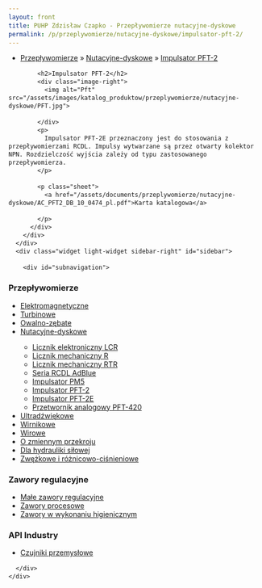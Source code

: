 ```yaml
---
layout: front
title: PUHP Zdzisław Czapko - Przepływomierze nutacyjne-dyskowe
permalink: /p/przeplywomierze/nutacyjne-dyskowe/impulsator-pft-2/
---
```


<div id="content">
  <div class="wrapper-with-color-background">
    <div class="content-area-blog blog-background-sidebar-right">
      <div class="mainarea-left" id="mainarea">
        <div class="blogpost-blog3">
          <div class="post-content">
            <ul class="meta">
<li>
<a href="/p/przeplywomierze">Przepływomierze</a>
»
<a href="/p/przeplywomierze/nutacyjne-dyskowe">Nutacyjne-dyskowe</a>
»
<a href="/p/przeplywomierze/nutacyjne-dyskowe/impulsator-pft-2">Impulsator PFT-2</a>
</li>
</ul>

            <h2>Impulsator PFT-2</h2>
            <div class="image-right">
              <img alt="Pft" src="/assets/images/katalog_produktow/przeplywomierze/nutacyjne-dyskowe/PFT.jpg">

            </div>
            <p>
              Impulsator PFT-2E przeznaczony jest do stosowania z przepływomierzami RCDL. Impulsy wytwarzane są przez otwarty kolektor NPN. Rozdzielczość wyjścia zależy od typu zastosowanego przepływomierza.
            </p>
            
            <p class="sheet">
              <a href="/assets/documents/przeplywomierze/nutacyjne-dyskowe/AC_PFT2_DB_10_0474_pl.pdf">Karta katalogowa</a>

            </p>
          </div>
        </div>
      </div>
      <div class="widget light-widget sidebar-right" id="sidebar">
        
        <div id="subnavigation">
<h3>Przepływomierze</h3>
<ul class="subcategories">
<li class="category"><a href="/p/przeplywomierze/elektromagnetyczne">Elektromagnetyczne</a></li>
<li class="category"><a href="/p/przeplywomierze/turbinowe">Turbinowe</a></li>
<li class="category"><a href="/p/przeplywomierze/owalno-zebate">Owalno-zębate</a></li>
<li class="category"><a href="/p/przeplywomierze/nutacyjne-dyskowe">Nutacyjne-dyskowe</a></li>
<div class="light-widget">
<ul class="products">
<li class="product"><a href="/p/przeplywomierze/nutacyjne-dyskowe/licznik-elektroniczny-lcr">Licznik elektroniczny LCR</a></li>
<li class="product"><a href="/p/przeplywomierze/nutacyjne-dyskowe/licznik-mechaniczny-r">Licznik mechaniczny R</a></li>
<li class="product"><a href="/p/przeplywomierze/nutacyjne-dyskowe/licznik-mechaniczny-rtr">Licznik mechaniczny RTR</a></li>
<li class="product"><a href="/p/przeplywomierze/nutacyjne-dyskowe/seria-rcdl-adblue">Seria RCDL AdBlue</a></li>
<li class="product"><a href="/p/przeplywomierze/nutacyjne-dyskowe/impulsator-pm5">Impulsator PM5</a></li>
<li class="product"><a href="/p/przeplywomierze/nutacyjne-dyskowe/impulsator-pft-2">Impulsator PFT-2</a></li>
<li class="product"><a href="/p/przeplywomierze/nutacyjne-dyskowe/impulsator-pft-2e">Impulsator PFT-2E</a></li>
<li class="product"><a href="/p/przeplywomierze/nutacyjne-dyskowe/przetwornik-analogowy-pft-420">Przetwornik analogowy PFT-420</a></li>
</ul>
</div>
<li class="category"><a href="/p/przeplywomierze/ultradzwiekowe">Ultradźwiękowe</a></li>
<li class="category"><a href="/p/przeplywomierze/wirnikowe">Wirnikowe</a></li>
<li class="category"><a href="/p/przeplywomierze/wirowe">Wirowe</a></li>
<li class="category"><a href="/p/przeplywomierze/o-zmiennym-przekroju">O zmiennym przekroju</a></li>
<li class="category"><a href="/p/przeplywomierze/dla-hydrauliki-silowej">Dla hydrauliki siłowej</a></li>
<li class="category"><a href="/p/przeplywomierze/zwezkowe-i-roznicowo-cisnieniowe">Zwężkowe i różnicowo-ciśnieniowe</a></li>
</ul>
<h3>Zawory regulacyjne</h3>
<ul class="subcategories">
<li class="category"><a href="/p/zawory-regulacyjne/male-zawory-regulacyjne">Małe zawory regulacyjne</a></li>
<li class="category"><a href="/p/zawory-regulacyjne/zawory-procesowe">Zawory procesowe</a></li>
<li class="category"><a href="/p/zawory-regulacyjne/zawory-w-wykonaniu-higienicznym">Zawory w wykonaniu higienicznym</a></li>
</ul>
<h3>API Industry</h3>
<ul class="subcategories">
<li class="category"><a href="/p/api-industry/czujniki-przemyslowe">Czujniki przemysłowe</a></li>
</ul>
</div>

      </div>
    </div>
  </div>
</div>